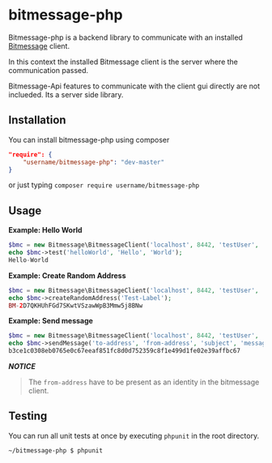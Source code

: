 bitmessage-php
==============

Bitmessage-php is a backend library to communicate with an installed [Bitmessage][1] client.

In this context the installed Bitmessage client is the server where the communication passed.

Bitmessage-Api features to communicate with the client gui directly are not inclueded. Its a server side library.


Installation
------------

You can install bitmessage-php using composer

```json
"require": {
    "username/bitmessage-php": "dev-master"
}
```

or just typing `composer require username/bitmessage-php`


Usage
-----

**Example: Hello World**

```php
$bmc = new Bitmessage\BitmessageClient('localhost', 8442, 'testUser', 'testPw');
echo $bmc->test('helloWorld', 'Hello', 'World');
Hello-World
```

**Example: Create Random Address**

```php
$bmc = new Bitmessage\BitmessageClient('localhost', 8442, 'testUser', 'testPw');
echo $bmc->createRandomAddress('Test-Label');
BM-2D7QKHUhFGd7SKwtVSzawWpB3Mmw5j8BNw
```

**Example: Send message**

```php
$bmc = new Bitmessage\BitmessageClient('localhost', 8442, 'testUser', 'testPw');
echo $bmc->sendMessage('to-address', 'from-address', 'subject', 'message');
b3ce1c0308eb0765e0c67eeaf851fc8d0d752359c8f1e499d1fe02e39affbc67
```

***NOTICE***
> The `from-address` have to be present as an identity in the bitmessage client.


Testing
-------

You can run all unit tests at once by executing `phpunit` in the root directory.

`~/bitmessage-php $ phpunit`


[1]: https://bitmessage.org/wiki/Main_Page
